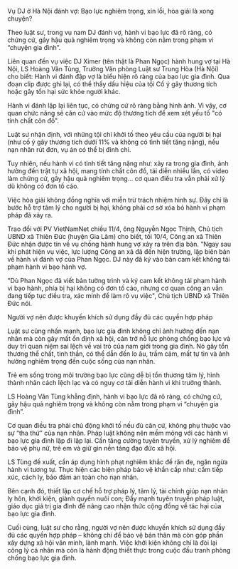 Vụ DJ ở Hà Nội đánh vợ: Bạo lực nghiêm trọng, xin lỗi, hòa giải là xong chuyện?

Theo luật sư, trong vụ nam DJ đánh vợ, hành vi bạo lực đã rõ ràng, có chứng cứ, gây hậu quả nghiêm trọng và không còn nằm trong phạm vi “chuyện gia đình”.

Liên quan đến vụ việc DJ Ximer (tên thật là Phan Ngọc) hành hung vợ tại Hà Nội, LS Hoàng Văn Tùng, Trưởng Văn phòng Luật sư Trung Hòa (Hà Nội) cho biết: Hành vi đánh đập vợ là biểu hiện rõ ràng của bạo lực gia đình. Qua đoạn clip được ghi lại, có thể thấy dấu hiệu của tội Cố ý gây thương tích hoặc gây tổn hại sức khỏe người khác.

Hành vi đánh lặp lại liên tục, có chứng cứ rõ ràng bằng hình ảnh. Vì vậy, cơ quan chức năng sẽ căn cứ vào mức độ thương tích để xem xét yếu tố "có tính chất côn đồ".

Luật sư nhận định, với những tội chỉ khởi tố theo yêu cầu của người bị hại (như cố ý gây thương tích dưới 11% và không có tình tiết tăng nặng), nếu nạn nhân rút đơn, vụ án có thể bị đình chỉ.

Tuy nhiên, nếu hành vi có tình tiết tăng nặng như: xảy ra trong gia đình, ảnh hưởng đến trật tự xã hội, mang tính chất côn đồ, tái diễn nhiều lần, có video làm chứng cứ, gây hậu quả nghiêm trọng… cơ quan điều tra vẫn phải xử lý dù không có đơn tố cáo.

Việc hòa giải không đồng nghĩa với miễn trừ trách nhiệm hình sự. Đây chỉ là bước hỗ trợ tâm lý cho người bị hại, không phải cơ sở xóa bỏ hành vi phạm pháp đã xảy ra.

Trao đổi với PV VietNamNet chiều 11/4, ông Nguyễn Ngọc Thịnh, Chủ tịch UBND xã Thiên Đức (huyện Gia Lâm) cho biết, tối 10/4, Công an xã Thiên Đức nhận được tin về vụ chồng hành hung vợ xảy ra trên địa bàn. “Ngay sau khi phát hiện vụ việc, lực lượng Công an xã đã đến hiện trường, lập biên bản về hành vi đánh vợ của Phan Ngọc. DJ này đã ký vào bản cam kết không tái phạm hành vi bạo hành vợ.

"Dù Phan Ngọc đã viết bản tường trình và ký cam kết không tái phạm hành vi bạo hành, phía bị hại không có đơn tố cáo, nhưng cơ quan công an vẫn đang tiếp tục điều tra, xác minh để làm rõ vụ việc", Chủ tịch UBND xã Thiên Đức nói.

Người vợ nên được khuyến khích sử dụng đầy đủ các quyền hợp pháp

Luật sư cũng nhấn mạnh, bạo lực gia đình không chỉ ảnh hưởng đến nạn nhân mà còn gây mất ổn định xã hội, cản trở nỗ lực phòng chống bạo lực và duy trì quan niệm sai lệch về vai trò của nam giới trong gia đình. Nó gây tổn thương thể chất, tinh thần, có thể dẫn đến lo âu, trầm cảm, mất tự tin và ảnh hưởng nghiêm trọng đến cuộc sống của nạn nhân.

Trẻ em sống trong môi trường bạo lực cũng dễ bị tổn thương tâm lý, hình thành nhân cách lệch lạc và có nguy cơ tái diễn hành vi khi trưởng thành.

LS Hoàng Văn Tùng khẳng định, hành vi bạo lực đã rõ ràng, có chứng cứ, gây hậu quả nghiêm trọng và không còn nằm trong phạm vi “chuyện gia đình”.

Cơ quan điều tra phải chủ động khởi tố nếu đủ căn cứ, không phụ thuộc vào sự “tha thứ” của nạn nhân. Pháp luật không nên mềm mỏng với các hành vi bạo lực gia đình lặp đi lặp lại. Cần tăng cường tuyên truyền, xử lý nghiêm để bảo vệ phụ nữ, trẻ em và giữ gìn nền tảng đạo đức xã hội.

LS Tùng đề xuất, cần áp dụng hình phạt nghiêm khắc để răn đe, ngăn ngừa hành vi tương tự. Thực hiện các biện pháp bảo vệ khẩn cấp như: cấm tiếp xúc, cách ly, bảo đảm an toàn cho nạn nhân.

Bên cạnh đó, thiết lập cơ chế hỗ trợ pháp lý, tâm lý, tài chính giúp nạn nhân ly hôn, khởi kiện, giành quyền nuôi con; Đẩy mạnh tuyên truyền pháp luật, giáo dục giá trị gia đình để nâng cao nhận thức cộng đồng về tác hại của bạo lực gia đình.

Cuối cùng, luật sư cho rằng, người vợ nên được khuyến khích sử dụng đầy đủ các quyền hợp pháp – không chỉ để bảo vệ bản thân mà còn góp phần xây dựng xã hội văn minh, lành mạnh. Việc khởi kiện không chỉ là đòi lại công lý cá nhân mà còn là hành động thiết thực trong cuộc đấu tranh phòng chống bạo lực gia đình.
